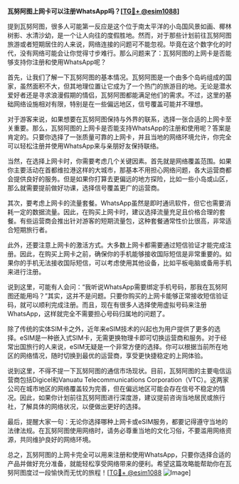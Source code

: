 **瓦努阿图上网卡可以注册WhatsApp吗？[[TG💪+ @esim1088](https://t.me/s/esim1088)]**

提到瓦努阿图，很多人可能第一反应是这个位于南太平洋的小岛国风景如画、椰林树影、水清沙幼，是一个让人向往的度假胜地。然而，对于那些计划前往瓦努阿图旅游或者短期居住的人来说，网络连接的问题可不能忽视。毕竟在这个数字化的时代，没有网络可能会让你觉得寸步难行。那么问题来了：瓦努阿图的上网卡是否能够支持你注册和使用WhatsApp呢？

首先，让我们了解一下瓦努阿图的基本情况。瓦努阿图是一个由多个岛屿组成的国家，虽然面积不大，但其地理位置让它成为了一个热门的旅游目的地。无论是潜水爱好者还是寻求浪漫假期的情侣，瓦努阿图都能满足他们的需求。不过，这里的基础网络设施相对有限，特别是在一些偏远地区，信号覆盖可能并不理想。

对于游客来说，如果想要在瓦努阿图保持与外界的联系，选择一张合适的上网卡至关重要。那么，瓦努阿图的上网卡是否能支持WhatsApp的注册和使用呢？答案是肯定的。只要你选择了一张质量可靠的上网卡，并且当地的网络环境允许，你完全可以轻松注册并使用WhatsApp来与亲朋好友保持联络。

当然，在选择上网卡时，你需要考虑几个关键因素。首先就是网络覆盖范围。如果你主要活动在首都维拉港这样的大城市，那基本不用担心网络问题，各大运营商都会提供良好的服务。但是如果你打算去更偏远的地方探险，比如一些小岛或山区，那么就需要提前做好功课，选择信号覆盖更广的运营商。

其次，要考虑上网卡的流量套餐。WhatsApp虽然是即时通讯软件，但它也需要消耗一定的数据流量。因此，在购买上网卡时，建议选择流量充足且价格合理的套餐。有些运营商会推出针对游客的短期流量包，这种套餐通常性价比很高，非常适合短期旅行者。

此外，还要注意上网卡的激活方式。大多数上网卡都需要通过短信验证才能完成注册。因此，在购买上网卡之前，确保你的手机能够接收国际短信是非常重要的。如果你的手机无法接收国际短信，可以考虑使用其他设备，比如平板电脑或备用手机来进行注册。

说到这里，可能有人会问：“我听说WhatsApp需要绑定手机号码，那我在瓦努阿图还能用吗？”其实，这并不是问题。只要你购买的上网卡能够正常接收短信验证码，就可以顺利完成注册。而且，现在有很多人选择使用虚拟号码来注册WhatsApp，这样就完全不需要担心号码归属地的问题了。

除了传统的实体SIM卡之外，近年来eSIM技术的兴起也为用户提供了更多的选择。eSIM是一种嵌入式SIM卡，无需更换物理卡即可切换运营商和服务。对于经常出国旅行的人来说，eSIM无疑是一个非常方便的选择。你可以根据当前所在地区的网络情况，随时切换到最优的运营商，享受更快捷稳定的上网体验。

说到这里，不得不提一下瓦努阿图的通信市场现状。目前，瓦努阿图的主要电信运营商包括Digicel和Vanuatu Telecommunications Corporation（VTC）。这两家公司在城市地区的网络覆盖较为完善，但在偏远地区可能会存在信号不稳定的情况。因此，如果你计划前往瓦努阿图进行深度游，建议提前咨询当地居民或旅行社，了解具体的网络状况，以便做出更好的选择。

最后，提醒大家一句：无论你选择哪种上网卡或eSIM服务，都要记得遵守当地的法律法规。在瓦努阿图使用网络时，请务必尊重当地的文化习俗，不要滥用网络资源，共同维护良好的网络环境。

总之，瓦努阿图的上网卡完全可以用来注册和使用WhatsApp，只要你选择合适的产品并做好充分准备，就能轻松享受网络带来的便利。希望这篇攻略能帮助你在瓦努阿图度过一段愉快而无忧的旅程！[[TG💪+ @esim1088](https://t.me/s/esim1088) ![Image](https://i.postimg.cc/4NQfJmqS/Snipaste-2025-05-13-00-14-12.png)]
